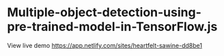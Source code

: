 # Multiple-object-detection-using-pre-trained-model-in-TensorFlow.js
View live demo https://app.netlify.com/sites/heartfelt-sawine-dd8be1

